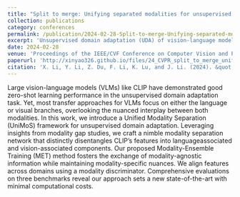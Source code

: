 ```yaml
---
title: "Split to merge: Unifying separated modalities for unsupervised domain adaptation"
collection: publications
category: conferences
permalink: /publication/2024-02-28-Split-to-merge-Unifying-separated-modalities-for-unsupervised-domain-adaptation-1
excerpt: 'Unsupervised domain adaptation (UDA) of vision-language models (e.g., CLIP).'
date: 2024-02-28
venue: 'Proceedings of the IEEE/CVF Conference on Computer Vision and Pattern Recognition (CVPR)'
paperurl: 'http://xinyao326.github.io/files/24_CVPR_split_to_merge_unifying_separate.pdf'
citation: 'X. Li, Y. Li, Z. Du, F. Li, K. Lu, and J. Li. (2024). &quot;Split to merge: Unifying separated modalities for unsupervised domain adaptation.&quot; <i>Proceedings of the IEEE/CVF Conference on Computer Vision and Pattern Recognition</i>.'
---
```


Large vision-language models (VLMs) like CLIP have demonstrated good zero-shot learning performance in the unsupervised domain adaptation task. Yet, most transfer approaches for VLMs focus on either the language or visual branches, overlooking the nuanced interplay between both modalities. In this work, we introduce a Unified Modality Separation (UniMoS) framework for unsupervised domain adaptation. Leveraging insights from modality gap studies, we craft a nimble modality separation network that distinctly disentangles CLIP’s features into languageassociated and vision-associated components. Our proposed Modality-Ensemble Training (MET) method fosters  the exchange of modality-agnostic information while maintaining modality-specific nuances. We align features across domains using a modality discriminator. Comprehensive evaluations on three benchmarks reveal our approach sets a new state-of-the-art with minimal computational costs.
